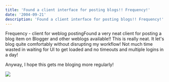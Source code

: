 ```yaml
---
title: 'Found a client interface for posting blogs!! Frequency!'
date: '2004-09-21'
description: 'Found a client interface for posting blogs!! Frequency!'
---
```


Frequency - client for weblog postingFound a very neat client for posting a blog item on Blogger and other weblogs available!! This is really neat. It let's blog quite comfortably without disrupting my workflow! Not much time wasted in waiting for UI to get loaded and no timeouts and multiple logins in a day!

Anyway, I hope this gets me bloging more regularly!

![](/images/7854873-109574365951959516?l=shvelmur.blogspot.com)